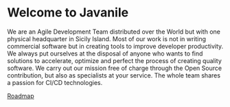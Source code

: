 # Welcome to Javanile

We are an Agile Development Team distributed over the World but with one physical headquarter in Sicily Island. Most of our work is not in writing commercial software but in creating tools to improve developer productivity. We always put ourselves at the disposal of anyone who wants to find solutions to accelerate, optimize and perfect the process of creating quality software. We carry out our mission free of charge through the Open Source contribution, but also as specialists at your service. The whole team shares a passion for CI/CD technologies.

[Roadmap](https://roadmap.javanile.org)
